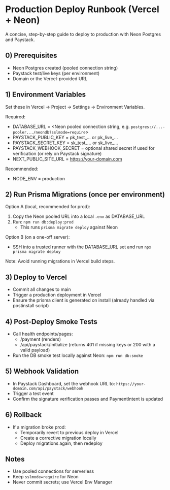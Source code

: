 # Production Deploy Runbook (Vercel + Neon)

A concise, step-by-step guide to deploy to production with Neon Postgres and Paystack.

## 0) Prerequisites
- Neon Postgres created (pooled connection string)
- Paystack test/live keys (per environment)
- Domain or the Vercel-provided URL

## 1) Environment Variables
Set these in Vercel → Project → Settings → Environment Variables.

Required:
- DATABASE_URL = <Neon pooled connection string, e.g. `postgres://...-pooler.../neondb?sslmode=require`>
- PAYSTACK_PUBLIC_KEY = pk_test_... or pk_live_...
- PAYSTACK_SECRET_KEY = sk_test_... or sk_live_...
- PAYSTACK_WEBHOOK_SECRET = optional shared secret if used for verification (or rely on Paystack signature)
- NEXT_PUBLIC_SITE_URL = https://your-domain.com

Recommended:
- NODE_ENV = production

## 2) Run Prisma Migrations (once per environment)
Option A (local, recommended for prod):
1. Copy the Neon pooled URL into a local `.env` as DATABASE_URL
2. Run: `npm run db:deploy:prod`
   - This runs `prisma migrate deploy` against Neon

Option B (on a one-off server):
- SSH into a trusted runner with the DATABASE_URL set and run `npx prisma migrate deploy`

Note: Avoid running migrations in Vercel build steps.

## 3) Deploy to Vercel
- Commit all changes to main
- Trigger a production deployment in Vercel
- Ensure the prisma client is generated on install (already handled via postinstall script)

## 4) Post-Deploy Smoke Tests
- Call health endpoints/pages:
  - /payment (renders)
  - /api/paystack/initialize (returns 401 if missing keys or 200 with a valid payload)
- Run the DB smoke test locally against Neon: `npm run db:smoke`

## 5) Webhook Validation
- In Paystack Dashboard, set the webhook URL to: `https://your-domain.com/api/paystack/webhook`
- Trigger a test event
- Confirm the signature verification passes and PaymentIntent is updated

## 6) Rollback
- If a migration broke prod:
  - Temporarily revert to previous deploy in Vercel
  - Create a corrective migration locally
  - Deploy migrations again, then redeploy

## Notes
- Use pooled connections for serverless
- Keep `sslmode=require` for Neon
- Never commit secrets; use Vercel Env Manager
